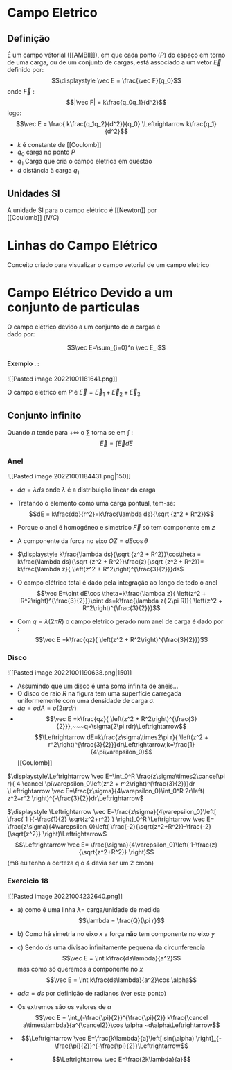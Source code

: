 # Campo Eletrico

## Definição
É um campo vétorial ([[AMBII]]), em que cada ponto ($P$) do espaço em torno de uma carga, ou de um conjunto de cargas, está associado a um vetor $\vec E$ definido por: $$\displaystyle \vec E = \frac{\vec F}{q_0}$$ onde $\vec F$ : $$|\vec F| = k\frac{q_0q_1}{d^2}$$
logo: $$\vec E = \frac{ k\frac{q_1q_2}{d^2}}{q_0} \Leftrightarrow k\frac{q_1}{d^2}$$
- $k$ é constante de [[Coulomb]]
- $q_0$ carga no ponto $P$  
- $q_1$ Carga que cria o campo eletrica em questao
- $d$ distância à carga $q_1$ 

## Unidades SI
A unidade SI para o campo elétrico é [[Newton]] por  
[[Coulomb]] ($N/C$)

# Linhas do Campo Elétrico
Conceito criado para visualizar o campo vetorial de um campo eletrico


# Campo Elétrico Devido a um conjunto de particulas

O campo elétrico devido a um conjunto de $n$ cargas é  
dado por:

$$\vec E=\sum_{i=0}^n \vec E_i$$

#### Exemplo . :
![[Pasted image 20221001181641.png]]

O campo elétrico em $P$ é $\vec E = \vec E_1 +\vec E_2 +\vec E_3$

## Conjunto infinito

Quando $n$ tende para $+\infty$ o $\sum$ torna se em $\int$ :
$$\vec E = \int \vec E dE$$  
### Anel 
![[Pasted image 20221001184431.png|150]]
- $dq=\lambda ds$ onde $\lambda$ é a distribuição linear da carga
- Tratando o elemento como uma carga  pontual, tem-se: $$dE = k\frac{dq}{r^2}=k\frac{\lambda ds}{\sqrt {z^2 + R^2}}$$
- Porque o anel é homogéneo e simetrico $\vec F$ só tem componente em $z$ 
- A componente da forca no eixo $OZ = dE\cos \theta$   

- $\displaystyle k\frac{\lambda ds}{\sqrt {z^2 + R^2}}\cos\theta = k\frac{\lambda ds}{\sqrt {z^2 + R^2}}\frac{z}{\sqrt {z^2 + R^2}}= k\frac{\lambda z}{ \left(z^2 + R^2\right)^{\frac{3}{2}}}ds$ 

- O campo elétrico total é dado pela  integração ao longo de todo o anel $$\vec E=\oint dE\cos \theta=k\frac{\lambda z}{ \left(z^2 + R^2\right)^{\frac{3}{2}}}\oint ds=k\frac{\lambda z( 2\pi R)}{ \left(z^2 + R^2\right)^{\frac{3}{2}}}$$
 - Com $q=\lambda(2\pi R)$ o campo eletrico gerado num anel de carga é dado por :$$\vec E =k\frac{qz}{ \left(z^2 + R^2\right)^{\frac{3}{2}}}$$
### Disco
![[Pasted image 20221001190638.png|150]] 
- Assumindo que um disco é uma soma infinita de aneis...
- O disco de raio $R$ na figura tem uma superfície carregada uniformemente com uma densidade de carga $\sigma$.
-  $dq=\sigma dA=\sigma (2\pi rdr)$
- $$\vec E =k\frac{qz}{ \left(z^2 + R^2\right)^{\frac{3}{2}}},~~~q=\sigma(2\pi rdr)\Leftrightarrow$$
$$\Leftrightarrow dE=k\frac{z\sigma\times2\pi r}{ \left(z^2 + r^2\right)^{\frac{3}{2}}}dr\Leftrightarrow,k=\frac{1}{4\pi\varepsilon_0}$$[[Coulomb]] 

$\displaystyle\Leftrightarrow \vec E=\int_0^R \frac{z\sigma\times2\cancel\pi r}{ 4 \cancel \pi\varepsilon_0\left(z^2 + r^2\right)^{\frac{3}{2}}}dr \Leftrightarrow \vec E=\frac{z\sigma}{4\varepsilon_0}\int_0^R 2r\left( z^2+r^2 \right)^{-\frac{3}{2}}dr\Leftrightarrow$

$\displaystyle \Leftrightarrow \vec E=\frac{z\sigma}{4\varepsilon_0}\left[ \frac{ 1 }{-\frac{1}{2} \sqrt{z^2+r^2} } \right]_0^R \Leftrightarrow \vec E= \frac{z\sigma}{4\varepsilon_0}\left( \frac{-2}{\sqrt{z^2+R^2}}-\frac{-2}{\sqrt{z^2}} \right)\Leftrightarrow$ $$\Leftrightarrow \vec E= \frac{\sigma}{4\varepsilon_0}\left( 1-\frac{z}{\sqrt{z^2+R^2}} \right)$$ 
(m8 eu tenho a certeza q o 4 devia ser um 2 cmon)


### Exercicio 18

![[Pasted image 20221004232640.png]]

- a) como é uma linha $\lambda=$ carga/unidade de medida $$\lambda = \frac{Q}{\pi r}$$

- b) Como há simetria no eixo $x$ a força **não** tem componente no eixo $y$ 

- c) Sendo $ds$ uma divisao infinitamente pequena da circunferencia  $$\vec E = \int k\frac{ds\lambda}{a^2}$$ mas como só queremos a componente no $x$ $$\vec E = \int k\frac{ds\lambda}{a^2}\cos \alpha$$
- $ad\alpha = ds$ por definição de radianos (ver este ponto)
- Os extremos são os valores de $\alpha$ $$\vec E = \int_{-\frac{\pi}{2}}^{\frac{\pi}{2}} k\frac{\cancel a\times\lambda}{a^{\cancel2}}\cos \alpha ~d\alpha\Leftrightarrow$$
- $$\Leftrightarrow \vec E=\frac{k\lambda}{a}\left[ sin(\alpha) \right]_{-\frac{\pi}{2}}^{-\frac{\pi}{2}}\Leftrightarrow$$
- $$\Leftrightarrow \vec E=\frac{2k\lambda}{a}$$
